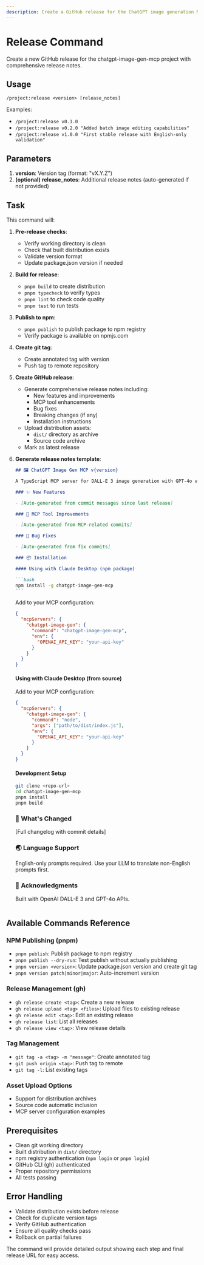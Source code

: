 ```yaml
---
description: Create a GitHub release for the ChatGPT image generation MCP server
---
```


# Release Command

Create a new GitHub release for the chatgpt-image-gen-mcp project with comprehensive release notes.

## Usage

`/project:release <version> [release_notes]`

Examples:

- `/project:release v0.1.0`
- `/project:release v0.2.0 "Added batch image editing capabilities"`
- `/project:release v1.0.0 "First stable release with English-only validation"`

## Parameters

1. **version**: Version tag (format: "vX.Y.Z")
2. **(optional) release_notes**: Additional release notes (auto-generated if not provided)

## Task

This command will:

1. **Pre-release checks**:
   - Verify working directory is clean
   - Check that built distribution exists
   - Validate version format
   - Update package.json version if needed

2. **Build for release**:
   - `pnpm build` to create distribution
   - `pnpm typecheck` to verify types
   - `pnpm lint` to check code quality
   - `pnpm test` to run tests

3. **Publish to npm**:
   - `pnpm publish` to publish package to npm registry
   - Verify package is available on npmjs.com

4. **Create git tag**:
   - Create annotated tag with version
   - Push tag to remote repository

5. **Create GitHub release**:
   - Generate comprehensive release notes including:
     - New features and improvements
     - MCP tool enhancements
     - Bug fixes
     - Breaking changes (if any)
     - Installation instructions
   - Upload distribution assets:
     - `dist/` directory as archive
     - Source code archive
   - Mark as latest release

6. **Generate release notes template**:

   ````markdown
   ## 🖼️ ChatGPT Image Gen MCP v{version}

   A TypeScript MCP server for DALL-E 3 image generation with GPT-4o vision analysis.

   ### ✨ New Features

   - [Auto-generated from commit messages since last release]

   ### 🔧 MCP Tool Improvements

   - [Auto-generated from MCP-related commits]

   ### 🐛 Bug Fixes

   - [Auto-generated from fix commits]

   ### 📦 Installation

   #### Using with Claude Desktop (npm package)

   ```bash
   npm install -g chatgpt-image-gen-mcp
   ```
   ````

   Add to your MCP configuration:

   ```json
   {
     "mcpServers": {
       "chatgpt-image-gen": {
         "command": "chatgpt-image-gen-mcp",
         "env": {
           "OPENAI_API_KEY": "your-api-key"
         }
       }
     }
   }
   ```

   #### Using with Claude Desktop (from source)

   Add to your MCP configuration:

   ```json
   {
     "mcpServers": {
       "chatgpt-image-gen": {
         "command": "node",
         "args": ["path/to/dist/index.js"],
         "env": {
           "OPENAI_API_KEY": "your-api-key"
         }
       }
     }
   }
   ```

   #### Development Setup

   ```bash
   git clone <repo-url>
   cd chatgpt-image-gen-mcp
   pnpm install
   pnpm build
   ```

   ### 🔄 What's Changed

   [Full changelog with commit details]

   ### 🌏 Language Support

   English-only prompts required. Use your LLM to translate non-English prompts first.

   ### 🙏 Acknowledgments

   Built with OpenAI DALL-E 3 and GPT-4o APIs.

   ```

   ```

## Available Commands Reference

### NPM Publishing (pnpm)

- `pnpm publish`: Publish package to npm registry
- `pnpm publish --dry-run`: Test publish without actually publishing
- `pnpm version <version>`: Update package.json version and create git tag
- `pnpm version patch|minor|major`: Auto-increment version

### Release Management (gh)

- `gh release create <tag>`: Create a new release
- `gh release upload <tag> <files>`: Upload files to existing release
- `gh release edit <tag>`: Edit an existing release
- `gh release list`: List all releases
- `gh release view <tag>`: View release details

### Tag Management

- `git tag -a <tag> -m "message"`: Create annotated tag
- `git push origin <tag>`: Push tag to remote
- `git tag -l`: List existing tags

### Asset Upload Options

- Support for distribution archives
- Source code automatic inclusion
- MCP server configuration examples

## Prerequisites

- Clean git working directory
- Built distribution in `dist/` directory
- npm registry authentication (`npm login` or `pnpm login`)
- GitHub CLI (gh) authenticated
- Proper repository permissions
- All tests passing

## Error Handling

- Validate distribution exists before release
- Check for duplicate version tags
- Verify GitHub authentication
- Ensure all quality checks pass
- Rollback on partial failures

The command will provide detailed output showing each step and final release URL for easy access.
